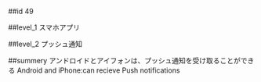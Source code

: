 ##id
49

##level_1
スマホアプリ

##level_2
プッシュ通知

##summery
アンドロイドとアイフォンは、プッシュ通知を受け取ることができる
Android and iPhone:can recieve Push notifications

